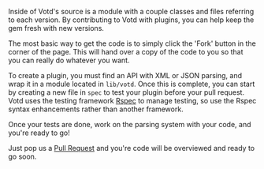 Inside of Votd's source is a module with a couple classes and files referring to each version. By contributing to Votd with plugins, you can help keep the gem fresh with new versions.

The most basic way to get the code is to simply click the 'Fork' button in the corner of the page. This will hand over a copy of the code to you so that you can really do whatever you want.

To create a plugin, you must find an API with XML or JSON parsing, and wrap it in a module located in `lib/votd`. Once this is complete, you can start by creating a new file in `spec` to test your plugin before your pull request. Votd uses the testing framework [Rspec](http://rspec.info/) to manage testing, so use the Rspec syntax enhancements rather than another framework.

Once your tests are done, work on the parsing system with your code, and you're ready to go!

Just pop us a [Pull Request](https://github.com/doctorbh/votd/pulls) and you're code will be overviewed and ready to go soon.